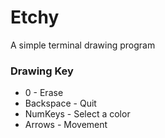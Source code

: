 Etchy
======
A simple terminal drawing program

### Drawing Key
* 0 - Erase
* Backspace - Quit
* NumKeys - Select a color
* Arrows - Movement
